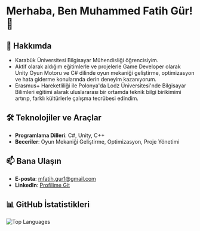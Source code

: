 # Merhaba, Ben Muhammed Fatih Gür! 👋

## 🚀 Hakkımda
- Karabük Üniversitesi Bilgisayar Mühendisliği öğrencisiyim.  
- Aktif olarak aldığım eğitimlerle ve projelerle Game Developer olarak Unity Oyun Motoru ve C# dilinde
  oyun mekaniği geliştirme, optimizasyon ve hata giderme konularında derin deneyim kazanıyorum.  
- Erasmus+ Hareketliliği ile Polonya'da Lodz Üniversitesi'nde Bilgisayar Bilimleri eğitimi alarak
  uluslararası bir ortamda teknik bilgi birikimimi artırıp, farklı kültürlerle çalışma tecrübesi edindim.
  
## 🛠️ Teknolojiler ve Araçlar
- **Programlama Dilleri**: C#, Unity, C++  
- **Beceriler**: Oyun Mekaniği Geliştirme, Optimizasyon, Proje Yönetimi  

## 📫 Bana Ulaşın
- **E-posta**: mfatih.gur1@gmail.com  
- **LinkedIn**: [Profilime Git](https://www.linkedin.com/in/1ffatihgur/)

## 📊 GitHub İstatistikleri

![Top Languages](https://github-readme-stats.vercel.app/api/top-langs/?username=mfatihgur&layout=compact&theme=radical)





